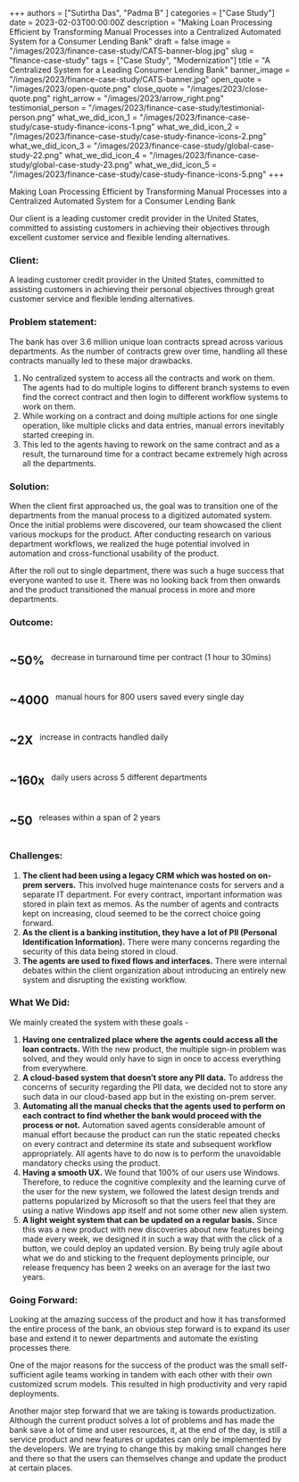 +++
authors = ["Sutirtha Das", "Padma B" ]
categories = ["Case Study"]
date = 2023-02-03T00:00:00Z
description = "Making Loan Processing Efficient by Transforming Manual Processes into a Centralized Automated System for a Consumer Lending Bank"
draft = false
image = "/images/2023/finance-case-study/CATS-banner-blog.jpg"
slug = "finance-case-study"
tags = ["Case Study", "Modernization"]
title = "A Centralized System for a Leading Consumer Lending Bank"
banner_image = "/images/2023/finance-case-study/CATS-banner.jpg"
open_quote = "/images/2023/open-quote.png"
close_quote = "/images/2023/close-quote.png"
right_arrow = "/images/2023/arrow_right.png"
testimonial_person = "/images/2023/finance-case-study/testimonial-person.png"
what_we_did_icon_1 = "/images/2023/finance-case-study/case-study-finance-icons-1.png"
what_we_did_icon_2 = "/images/2023/finance-case-study/case-study-finance-icons-2.png"
what_we_did_icon_3 = "/images/2023/finance-case-study/global-case-study-22.png"
what_we_did_icon_4 = "/images/2023/finance-case-study/global-case-study-23.png"
what_we_did_icon_5 = "/images/2023/finance-case-study/case-study-finance-icons-5.png"
+++

Making Loan Processing Efficient by Transforming Manual Processes into a Centralized Automated System for a Consumer Lending Bank

Our client is a leading customer credit provider in the United States, committed to assisting customers in achieving their objectives through excellent customer service and flexible lending alternatives.


### Client:

A leading customer credit provider in the United States, committed to assisting customers in achieving their personal objectives through great customer service and flexible lending alternatives.

### Problem statement:

The bank has over 3.6 million unique loan contracts spread across various departments. As the number of contracts grew over time, handling all these contracts manually led to these major drawbacks.

1. No centralized system to access all the contracts and work on them. The agents had to do multiple logins to different branch systems to even find the correct contract and then login to different workflow systems to work on them.
2. While working on a contract and doing multiple actions for one single operation, like multiple clicks and data entries, manual errors inevitably started creeping in.
3. This led to the agents having to rework on the same contract and as a result, the turnaround time for a contract became extremely high across all the departments.

### Solution:

When the client first approached us, the goal was to transition one of the departments from the manual process to a digitized automated system. Once the initial problems were discovered, our team showcased the client various mockups for the product. After conducting research on various department workflows, we realized the huge potential involved in automation and cross-functional usability of the product.

After the roll out to single department, there was such a huge success that everyone wanted to use it. There was no looking back from then onwards and the product transitioned the manual process in more and more departments.

### Outcome:

<span style="display: flex;flex-direction: row;align-content: center;justify-content: flex-start;align-items: center; flex-wrap: wrap">
<h2 >~50%</h2> &nbsp;&nbsp; decrease in turnaround time per contract (1 hour to 30mins)
</span>

<span style="display: flex;flex-direction: row;align-content: center;justify-content: flex-start;align-items: center; flex-wrap: wrap">
<h2>~4000</h2> &nbsp;&nbsp; manual hours for 800 users saved every single day 
</span>

<span style="display: flex;flex-direction: row;align-content: center;justify-content: flex-start;align-items: center; flex-wrap: wrap">
<h2>~2X</h2> &nbsp;&nbsp; increase in contracts handled daily
</span>

<span style="display: flex;flex-direction: row;align-content: center;justify-content: flex-start;align-items: center; flex-wrap: wrap">
<h2>~160x</h2> &nbsp;&nbsp; daily users across 5 different departments
</span>

<span style="display: flex;flex-direction: row;align-content: center;justify-content: flex-start;align-items: center; flex-wrap: wrap">
<h2>~50</h2> &nbsp;&nbsp; releases within a span of 2 years
</span>

### Challenges:

1. **The client had been using a legacy CRM which was hosted on on-prem servers.** This involved huge maintenance costs for servers and a separate IT department. For every contract, important information was stored in plain text as memos. As the number of agents and contracts kept on increasing, cloud seemed to be the correct choice going forward.
2. **As the client is a banking institution, they have a lot of PII (Personal Identification Information).** There were many concerns regarding the security of this data being stored in cloud.
3. **The agents are used to fixed flows and interfaces.** There were internal debates within the client organization about introducing an entirely new system and disrupting the existing workflow.

### What We Did:

We mainly created the system with these goals -

1. **Having one centralized place where the agents could access all the loan contracts.** With the new product, the multiple sign-in problem was solved, and they would only have to sign in once to access everything from everywhere.
2. **A cloud-based system that doesn’t store any PII data.** To address the concerns of security regarding the PII data, we decided not to store any such data in our cloud-based app but in the existing on-prem server.
3. **Automating all the manual checks that the agents used to perform on each contract to find whether the bank would proceed with the process or not.** Automation saved agents considerable amount of manual effort because the product can run the static repeated checks on every contract and determine its state and subsequent workflow appropriately. All agents have to do now is to perform the unavoidable mandatory checks using the product.
4. **Having a smooth UX.** We found that 100% of our users use Windows. Therefore, to reduce the cognitive complexity and the learning curve of the user for the new system, we followed the latest design trends and patterns popularized by Microsoft so that the users feel that they are using a native Windows app itself and not some other new alien system.
5. **A light weight system that can be updated on a regular basis.** Since this was a new product with new discoveries about new features being made every week, we designed it in such a way that with the click of a button, we could deploy an updated version. By being truly agile about what we do and sticking to the frequent deployments principle, our release frequency has been 2 weeks on an average for the last two years.

### Going Forward:

Looking at the amazing success of the product and how it has transformed the entire process of the bank, an obvious step forward is to expand its user base and extend it to newer departments and automate the existing processes there.

One of the major reasons for the success of the product was the small self-sufficient agile teams working in tandem with each other with their own customized scrum models. This resulted in high productivity and very rapid deployments.

Another major step forward that we are taking is towards productization. Although the current product solves a lot of problems and has made the bank save a lot of time and user resources, it, at the end of the day, is still a service product and new features or updates can only be implemented by the developers. We are trying to change this by making small changes here and there so that the users can themselves change and update the product at certain places.
